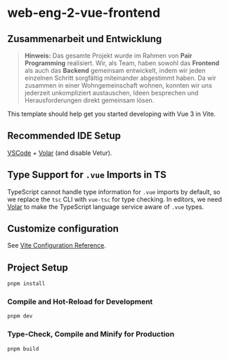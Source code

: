 # web-eng-2-vue-frontend

## Zusammenarbeit und Entwicklung

> **Hinweis:** Das gesamte Projekt wurde im Rahmen von **Pair Programming** realisiert. Wir, als Team, haben sowohl das **Frontend** als auch das **Backend** gemeinsam entwickelt, indem wir jeden einzelnen Schritt sorgfältig miteinander abgestimmt haben. Da wir zusammen in einer Wohngemeinschaft wohnen, konnten wir uns jederzeit unkompliziert austauschen, Ideen besprechen und Herausforderungen direkt gemeinsam lösen. 

This template should help get you started developing with Vue 3 in Vite.

## Recommended IDE Setup

[VSCode](https://code.visualstudio.com/) + [Volar](https://marketplace.visualstudio.com/items?itemName=Vue.volar) (and disable Vetur).

## Type Support for `.vue` Imports in TS

TypeScript cannot handle type information for `.vue` imports by default, so we replace the `tsc` CLI with `vue-tsc` for type checking. In editors, we need [Volar](https://marketplace.visualstudio.com/items?itemName=Vue.volar) to make the TypeScript language service aware of `.vue` types.

## Customize configuration

See [Vite Configuration Reference](https://vite.dev/config/).

## Project Setup

```sh
pnpm install
```

### Compile and Hot-Reload for Development

```sh
pnpm dev
```

### Type-Check, Compile and Minify for Production

```sh
pnpm build
```
